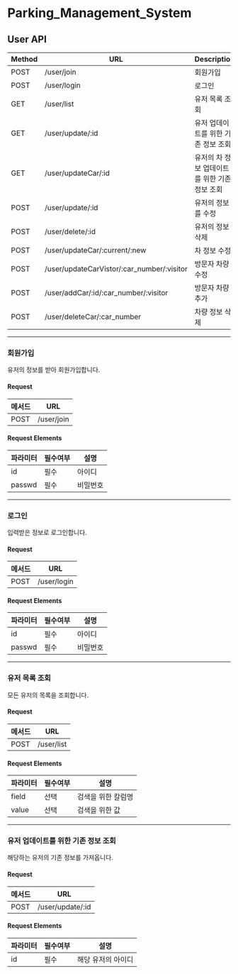 # Parking_Management_System

## User API
|Method|URL|Description|
|------|---|---|
|POST|/user/join|회원가입|
|POST|/user/login|로그인|
|GET|/user/list|유저 목록 조회|
|GET|/user/update/:id|유저 업데이트를 위한 기존 정보 조회|
|GET|/user/updateCar/:id|유저의 차 정보 업데이트를 위한 기존 정보 조회|
|POST|/user/update/:id|유저의 정보를 수정|
|POST|/user/delete/:id|유저의 정보 삭제|
|POST|/user/updateCar/:current/:new|차 정보 수정|
|POST|/user/updateCarVistor/:car_number/:visitor|방문자 차량 수정|
|POST|/user/addCar/:id/:car_number/:visitor|방문자 차량 추가|
|POST|/user/deleteCar/:car_number|차량 정보 삭제|

---
### 회원가입
유저의 정보를 받아 회원가입합니다.

#### Request
|메서드|URL|
|---|---|
|POST|/user/join|

#### Request Elements
|파라미터|필수여부|설명|
|---|---|---|
|id|필수|아이디|
|passwd|필수|비밀번호|

---
### 로그인
입력받은 정보로 로그인합니다.

#### Request
|메서드|URL|
|---|---|
|POST|/user/login|

#### Request Elements
|파라미터|필수여부|설명|
|---|---|---|
|id|필수|아이디|
|passwd|필수|비밀번호|

---
### 유저 목록 조회
모든 유저의 목록을 조회합니다.

#### Request
|메서드|URL|
|---|---|
|POST|/user/list|

#### Request Elements
|파라미터|필수여부|설명|
|---|---|---|
|field|선택|검색을 위한 칼럼명|
|value|선택|검색을 위한 값|

---
### 유저 업데이트를 위한 기존 정보 조회
해당하는 유저의 기존 정보를 가져옵니다.

#### Request
|메서드|URL|
|---|---|
|POST|/user/update/:id|

#### Request Elements
|파라미터|필수여부|설명|
|---|---|---|
|id|필수|해당 유저의 아이디|



